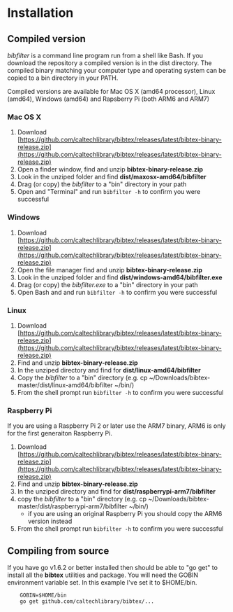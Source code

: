 
# Installation

## Compiled version

*bibfilter* is a command line program run from a shell like Bash. If you download the 
repository a compiled version is in the dist directory. The compiled binary matching
your computer type and operating system can be copied to a bin directory in your PATH.

Compiled versions are available for Mac OS X (amd64 processor), Linux (amd64), Windows
(amd64) and Rapsberry Pi (both ARM6 and ARM7)

### Mac OS X

1. Download [https://github.com/caltechlibrary/bibtex/releases/latest/bibtex-binary-release.zip](https://github.com/caltechlibrary/bibtex/releases/latest/bibtex-binary-release.zip)
2. Open a finder window, find and unzip **bibtex-binary-release.zip**
3. Look in the unziped folder and find **dist/maxosx-amd64/bibfilter**
4. Drag (or copy) the *bibfilter* to a "bin" directory in your path
5. Open and "Terminal" and run `bibfilter -h` to confirm you were successful

### Windows

1. Download [https://github.com/caltechlibrary/bibtex/releases/latest/bibtex-binary-release.zip](https://github.com/caltechlibrary/bibtex/releases/latest/bibtex-binary-release.zip)
2. Open the file manager find and unzip **bibtex-binary-release.zip**
3. Look in the unziped folder and find **dist/windows-amd64/bibfilter.exe**
4. Drag (or copy) the *bibfilter.exe* to a "bin" directory in your path
5. Open Bash and and run `bibfilter -h` to confirm you were successful

### Linux

1. Download [https://github.com/caltechlibrary/bibtex/releases/latest/bibtex-binary-release.zip](https://github.com/caltechlibrary/bibtex/releases/latest/bibtex-binary-release.zip)
2. Find and unzip **bibtex-binary-release.zip**
3. In the unziped directory and find for **dist/linux-amd64/bibfilter**
4. Copy the *bibfilter* to a "bin" directory (e.g. cp ~/Downloads/bibtex-master/dist/linux-amd64/bibfilter ~/bin/)
5. From the shell prompt run `bibfilter -h` to confirm you were successful

### Raspberry Pi

If you are using a Raspberry Pi 2 or later use the ARM7 binary, ARM6 is only for the first generaiton Raspberry Pi.

1. Download [https://github.com/caltechlibrary/bibtex/releases/latest/bibtex-binary-release.zip](https://github.com/caltechlibrary/bibtex/releases/latest/bibtex-binary-release.zip)
2. Find and unzip **bibtex-binary-release.zip**
3. In the unziped directory and find for **dist/raspberrypi-arm7/bibfilter**
4. copy the *bibfilter* to a "bin" directory (e.g. cp ~/Downloads/bibtex-master/dist/raspberrypi-arm7/bibfilter ~/bin/)
    + if you are using an original Raspberry Pi you should copy the ARM6 version instead
5. From the shell prompt run `bibfilter -h` to confirm you were successful


## Compiling from source

If you have go v1.6.2 or better installed then should be able to "go get" to install all the **bibtex** utilities and
package. You will need the GOBIN environment variable set. In this example I've set it to $HOME/bin.

```
    GOBIN=$HOME/bin
    go get github.com/caltechlibrary/bibtex/...
```

